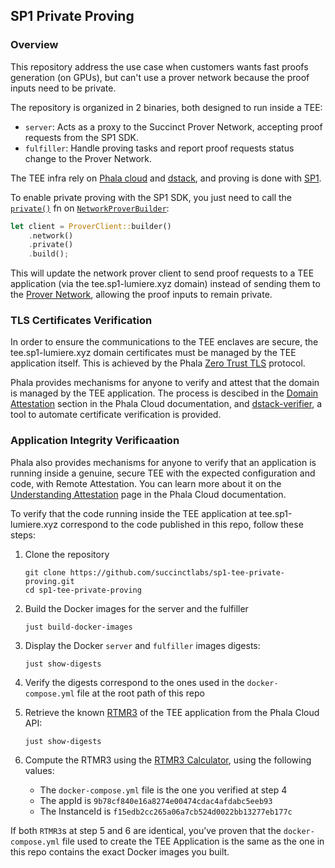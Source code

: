 ## SP1 Private Proving

### Overview

This repository address the use case when customers wants fast proofs generation (on GPUs), but can't use a prover network because the proof inputs need to be private.

The repository is organized in 2 binaries, both designed to run inside a TEE:

* `server`: Acts as a proxy to the Succinct Prover Network, accepting proof requests from the SP1 SDK.
* `fulfiller`: Handle proving tasks and report proof requests status change to the Prover Network.

The TEE infra rely on [Phala cloud] and [dstack], and proving is done with [SP1].

To enable private proving with the SP1 SDK, you just need to call the [`private()`] fn on [`NetworkProverBuilder`]:

```rust
let client = ProverClient::builder()
    .network()
    .private()
    .build();
```

This will update the network prover client to send proof requests to a TEE application (via the tee.sp1-lumiere.xyz domain) instead of sending them to the [Prover Network], allowing the proof inputs to remain private.

### TLS Certificates Verification

In order to ensure the communications to the TEE enclaves are secure, the tee.sp1-lumiere.xyz domain certificates must be managed by the TEE application itself. This is achieved by the Phala [Zero Trust TLS] protocol.

Phala provides mechanisms for anyone to verify and attest that the domain is managed by the TEE application. The process is descibed in the [Domain Attestation] section in the Phala Cloud documentation, and [dstack-verifier], a tool to automate certificate verification is provided.

### Application Integrity Verificaation

Phala also provides mechanisms for anyone to verify that an application is running inside a genuine, secure TEE with the expected configuration and code, with Remote Attestation. You can learn more about it on the [Understanding Attestation] page in the Phala Cloud documentation.

To verify that the code running inside the TEE application at tee.sp1-lumiere.xyz correspond to the code published in this repo, follow these steps:


1. Clone the repository
   ```
   git clone https://github.com/succinctlabs/sp1-tee-private-proving.git
   cd sp1-tee-private-proving
   ```

2. Build the Docker images for the server and the fulfiller
   ```
   just build-docker-images
   ```

3. Display the Docker `server` and `fulfiller` images digests:
   ```
   just show-digests
   ```

4. Verify the digests correspond to the ones used in the `docker-compose.yml` file at the root path of this repo

5. Retrieve the known [RTMR3] of the TEE application from the Phala Cloud API:
   ```
   just show-digests
   ```

6. Compute the RTMR3 using the [RTMR3 Calculator], using the following values: 
   * The `docker-compose.yml` file is the one you verified at step 4
   * The appId is `9b78cf840e16a8274e00474cdac4afdabc5eeb93`
   * The InstanceId is `f15edb2cc265a06a7cb524d0022bb13277eb177c`

If both `RTMR3`s at step 5 and 6 are identical, you’ve proven that the `docker-compose.yml` file used to create the TEE Application is the same as the one in this repo contains the exact Docker images you built.


[`private()`]: https://docs.rs/sp1-sdk/latest/sp1_sdk/network/builder/struct.NetworkProverBuilder.html#method.private
[`NetworkProverBuilder`]: https://docs.rs/sp1-sdk/latest/sp1_sdk/network/builder/struct.NetworkProverBuilder.html
[Prover Network]: https://docs.succinct.xyz/docs/sp1/prover-network/quickstart
[SP1]: https://docs.succinct.xyz/docs/sp1/introduction
[Phala cloud]: https://docs.phala.com/phala-cloud/what-is/what-is-phala-cloud
[dstack]: https://github.com/Dstack-TEE/dstack
[Zero Trust TLS]: https://docs.phala.com/dstack/design-documents/whitepaper#zero-trust-tls-protocol
[Domain Attestation]: https://docs.phala.com/phala-cloud/networking/domain-attestation#custom-domains-zero-trust-verification
[Understanding Attestation]: https://docs.phala.com/phala-cloud/attestation/overview#introduction
[RTMR3]: https://docs.phala.com/phala-cloud/attestation/overview#rtmr3-event-chain%3A-how-application-components-are-measured
[RTMR3 Calculator]: https://rtmr3-calculator.vercel.app/
[dstack-verifier]: https://github.com/Phala-Network/dstack-verifier
